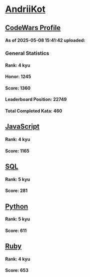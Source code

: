 # [AndriiKot](https://www.codewars.com/users/AndriiKot)

## [CodeWars Profile](https://www.codewars.com/users/AndriiKot)

#### As of 2025-05-08 15:41:42 uploaded:

### General Statistics

#### Rank: 4 kyu

#### Honor: 1245

#### Score: 1360

#### Leaderboard Position: 22749

#### Total Completed Kata: 460



## [JavaScript](https://github.com/AndriiKot/JavaScript__CodeWars)

#### Rank: 4 kyu

#### Score: 1165


## [SQL](https://github.com/AndriiKot/SQL__CodeWars)

#### Rank: 5 kyu

#### Score: 281


## [Python](https://github.com/AndriiKot/Python__CodeWars)

#### Rank: 5 kyu

#### Score: 611


## [Ruby](https://github.com/AndriiKot/Ruby__CodeWars)

#### Rank: 4 kyu

#### Score: 653

